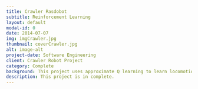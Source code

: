```yaml
---
title: Crawler Rasdobot
subtitle: Reinforcement Learning 
layout: default
modal-id: 0
date: 2014-07-07
img: imgCrawler.jpg
thumbnail: coverCrawler.jpg
alt: image-alt
project-date: Software Engineering
client: Crawler Robot Project
category: Complete
background: This project uses approximate Q learning to learn locomotion of a simple 2D crawler and Pacman. The Q learning code is written from scratch and is one of a projects from CS188 Artificial Intelligence
description: This project is in complete.
---
```

